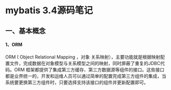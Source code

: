 # mybatis 3.4源码笔记

## 一、基本概念
#### 1、ORM
ORM ( Object Relational Mapping ，对象 关系映射），主要功能就是根据映射配置文件，完成数据在对象模型与关系模型之间的映射，同时屏蔽了重复的JDBC代码。ORM 框架都提供了集成第三方缓存、第三方数据源等组件的接口。这些接口都是业界统一的，开发和运维人员可以通过简单的配置完成第三方组件的集成，当系统要更换第三方组件时，只要选择支持该接口的组件并更新配置即可。
